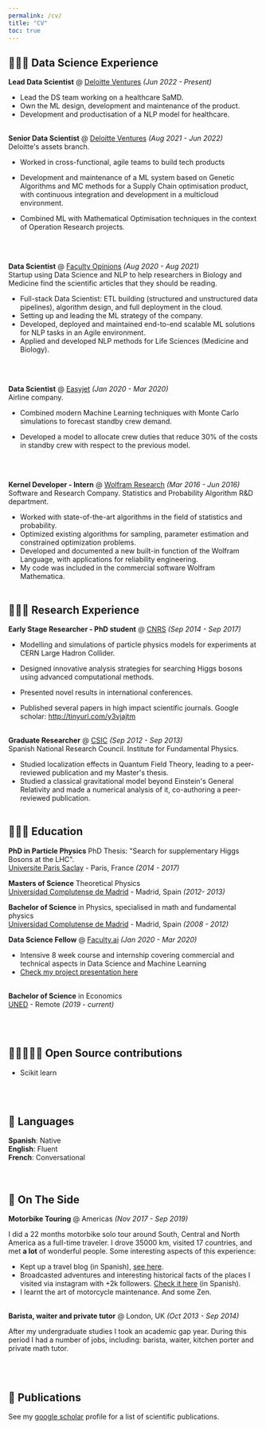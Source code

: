 ```yaml
---
permalink: /cv/
title: "CV"
toc: true
---
```

<!-- # Matias R. Vazquez

_(Data) Scientist based in London, UK_ <br> -->

## 🧑🏻‍💻 Data Science Experience

**Lead Data Scientist** @ [Deloitte Ventures](https://www2.deloitte.com/uk/en/pages/innovation/solutions/ventures.html) _(Jun 2022 - Present)_ <br>

  - Lead the DS team working on a healthcare SaMD.
  - Own the ML design, development and maintenance of the product.
  - Development and productisation of a NLP model for healthcare.
<br><br>

**Senior Data Scientist** @ [Deloitte Ventures](https://www2.deloitte.com/uk/en/pages/innovation/solutions/ventures.html)  _(Aug 2021 - Jun 2022)_ <br>
Deloitte's assets branch.
  - Worked in cross-functional, agile teams to build tech products
  - Development and maintenance of a ML system based on Genetic Algorithms and MC methods for a Supply Chain optimisation product, with continuous integration and development in a multicloud environment.

  - Combined ML with Mathematical Optimisation techniques in the context of Operation Research projects.
  <!-- - **_Technologies used:_** AWS, Azure, Python -->
  <br><br>


**Data Scientist** @ [Faculty Opinions](http://facultyopinions.com/) _(Aug 2020 - Aug 2021)_ <br>
Startup using Data Science and NLP to help researchers in Biology and Medicine find the scientific articles that they should be reading.
- Full-stack Data Scientist: ETL building (structured and unstructured data pipelines), algorithm design, and full deployment in the cloud.
- Setting up and leading the ML strategy of the company.
- Developed, deployed and maintained end-to-end scalable ML solutions for NLP tasks in an Agile environment.
- Applied and developed NLP methods for Life Sciences (Medicine and Biology).
<!-- - **_Technologies used:_** Python, AWS, SQL -->
  <br><br>

**Data Scientist** @ [Easyjet](http://easyjet.com/) _(Jan 2020 - Mar 2020)_ <br>
Airline company.
- Combined modern Machine Learning techniques with Monte Carlo simulations to forecast standby crew demand.

- Developed a model to allocate crew duties that reduce 30% of the costs in standby crew with respect to the previous model.
<!-- - **_Technologies used:_** Python, AWS, SQL -->
  <br><br>


**Kernel Developer - Intern** @ [Wolfram Research](hhttps://www.wolfram.com/) _(Mar 2016 - Jun 2016)_ <br>
Software and Research Company. Statistics and Probability Algorithm R&D department.

- Worked with state-of-the-art algorithms in the field of statistics and probability.
- Optimized existing algorithms for sampling, parameter estimation and constrained optimization problems.
- Developed and documented a new built-in function of the Wolfram Language, with applications for reliability engineering.
- My code was included in the commercial software Wolfram Mathematica.
    <br><br>
    
## 🧑🏻‍🔬 Research Experience

<!-- _This section accounts for work done pre-career change._
<br><br> -->

**Early Stage Researcher - PhD student** @ [CNRS](https://cnrs.fr) _(Sep 2014 - Sep 2017)_ <br>

- Modelling and simulations of particle physics models for experiments at CERN Large Hadron Collider.

- Designed innovative analysis strategies for searching Higgs bosons using advanced computational methods.

- Presented novel results in international conferences.

- Published several papers in high impact scientific journals. Google scholar: http://tinyurl.com/y3vjajtm
<br><br>


**Graduate Researcher** @ [CSIC](https://csic.es/) _(Sep 2012 - Sep 2013)_ <br>
Spanish National Research Council. Institute for Fundamental Physics.
 - Studied localization effects in Quantum Field Theory, leading to a peer-reviewed publication and my Master's thesis. 
 - Studied a classical gravitational model beyond Einstein's General Relativity and made a numerical analysis of it, co-authoring a peer-reviewed publication.
<br><br>


## 🧑🏻‍🎓 Education

**PhD in Particle Physics** PhD Thesis: "Search for supplementary Higgs Bosons at the LHC". <br>
[Universite Paris Saclay](https://www.universite-paris-saclay.fr/en) - Paris, France _(2014 - 2017)_

**Masters of Science** Theoretical Physics<br>
[Universidad Complutense de Madrid](https://www.american.edu/) - Madrid, Spain _(2012- 2013)_

**Bachelor of Science** in Physics, specialised in math and fundamental physics<br>
[Universidad Complutense de Madrid](https://www.ucm.es/) - Madrid, Spain _(2008 - 2012)_

**Data Science Fellow** @ [Faculty.ai](https://faculty.ai/) _(Jan 2020 - Mar 2020)_ <br>
  - Intensive 8 week course and internship covering commercial and technical aspects in Data Science and Machine Learning
  - [Check my project presentation here](https://www.youtube.com/watch?v=Lx5yDauyk0c)
<br><br>

**Bachelor of Science** in Economics<br>
[UNED](https://www.UNED.es/) - Remote _(2019 - current)_

<br><br>

## 🧑🏻‍🤝‍🧑🏽 Open Source contributions

- Scikit learn
  
<br><br>

<!-- ## 🎤 Public Speaking
    
### Recent Appearances

- **Women TechMakers Vienna Conference** _(streamed on Aug 7, 2020)_
<br>[How AI is Enhancing Journalism](https://www.youtube.com/watch?v=-qZCRHwnnbM)<br>

- **single-threaded Podcast** _(released on Mar 31, 2021)_
<br>[Crying at work](https://anchor.fm/single-threaded/episodes/Carolyn-Stransky-on-Crying-at-Work-etu7hj)<br>
<br>

**Want me to speak at your event?**
<br>💖 [Check out my website](https://workwithcarolyn.com/speaking) for more information.
<br><br>
   -->
<!-- ## 🏆 Accomplishments

**Won First Place** @ [Rainbows End Sex Tech Hackathon](https://hack.touchyfeely.tech/) _(May 2021)_ <br>
Built [Tentilex](https://workwithcarolyn.com/blog/tentilex), a wearable armband that records your hand movement and generates a live 3D-model. 

**Top Author Recognition** @ [DEV](https://dev.to/) _(2019 - 2020)_ <br>
Named one of the Top 500 authors in 2019. Also wrote two articles that ranked in the weekly Top 7:
  - [How to remove condescending language from documentation](https://dev.to/meeshkan/how-to-remove-condescending-language-from-documentation-4a5p)
  - [Onboarding a junior developer to your team? Here's 12 tips.](https://dev.to/carolstran/onboarding-a-junior-developer-to-your-team-here-s-12-tips-4g3a)
<br><br>

**Won Best Project** @ [Geek Girl Carrots Berlin Hackathon](http://www.hacklikeagirl.co/) _(Oct 2017)_<br>
Created [Qarma](https://github.com/lcorr8/qarma), an online platform to report and retrieve lost & found objects for travelers abroad.
<br><br> -->

## 💬 Languages

**Spanish**: Native <br>
**English**: Fluent <br>
**French**: Conversational <br>
<br><br>

## 📌 On The Side

**Motorbike Touring** @ Americas _(Nov 2017 - Sep 2019)_ <br>

I did a 22 months motorbike solo tour around South, Central and North America as a full-time traveler. I drove 35000 km, visited 17 countries, and met **a lot** of wonderful people. Some interesting aspects of this experience:
  - Kept up a travel blog (in Spanish), [see here](https://lavidaquedanlasvueltas.wordpress.com/). 
  - Broadcasted adventures and interesting historical facts of the places I visited via instagram with +2k followers. [Check it here](https://instagram.com/lavidaquedanlasvueltas) (in Spanish).
  - I learnt the art of motorcycle maintenance. And some Zen.
  <br><br>

**Barista, waiter and private tutor** @ London, UK _(Oct 2013 - Sep 2014)_ <br>

After my undergraduate studies I took an academic gap year. During this period I had a number of jobs, including: barista, waiter, kitchen porter and private math tutor.

  <br><br>


## 📰 Publications
See my [google scholar](https://scholar.google.com/citations?user=9fba9FMAAAAJ) profile for a list of scientific publications.
